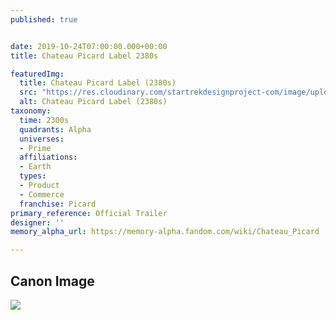 ```yaml
---
published: true


date: 2019-10-24T07:00:00.000+00:00
title: Chateau Picard Label 2380s

featuredImg:
  title: Chateau Picard Label (2380s)
  src: "https://res.cloudinary.com/startrekdesignproject-com/image/upload/v1571939865/ChateauPicardLabel.png"
  alt: Chateau Picard Label (2380s)
taxonomy:
  time: 2300s
  quadrants: Alpha
  universes:
  - Prime
  affiliations:
  - Earth
  types:
  - Product
  - Commerce
  franchise: Picard
primary_reference: Official Trailer
designer: ''
memory_alpha_url: https://memory-alpha.fandom.com/wiki/Chateau_Picard

---
```

## Canon Image

![](https://res.cloudinary.com/startrekdesignproject-com/image/upload/v1571939865/ChateauPicard_PIC-Teaser.jpg)
